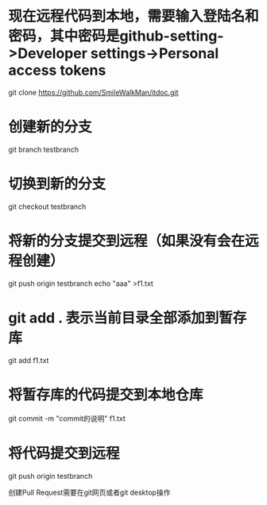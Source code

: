 # 现在远程代码到本地，需要输入登陆名和密码，其中密码是github-setting->Developer settings->Personal access tokens
git clone https://github.com/SmileWalkMan/itdoc.git
# 创建新的分支
git branch testbranch
# 切换到新的分支
git checkout testbranch
# 将新的分支提交到远程（如果没有会在远程创建）
git push origin testbranch
echo "aaa" >f1.txt
# git add . 表示当前目录全部添加到暂存库
git add f1.txt
# 将暂存库的代码提交到本地仓库
git commit -m "commit的说明" f1.txt
# 将代码提交到远程
git push origin testbranch

创建Pull Request需要在git网页或者git desktop操作

